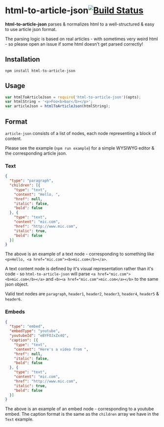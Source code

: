 # html-to-article-json[![Build Status](https://travis-ci.org/micnews/html-to-article-json.svg?branch=master)](https://travis-ci.org/micnews/html-to-article-json)

**html-to-article-json** parses & normalizes html to a well-structured & easy to use article json format.

The parsing logic is based on real articles - with sometimes very weird html - so please open an issue if some html doesn't get parsed correctly!

## Installation

```shell
npm install html-to-article-json
```

## Usage

```js
var htmlToArticleJson = require('html-to-article-json')(opts);
var htmlString = '<p>Foo<b>bar</b></p>';
var articleJson = htmlToArticleJson(htmlString);
```

## Format

`article-json` consists of a list of nodes, each node representing a block of content.

Please see the example (`npm run example`) for a simple WYSIWYG editor & the corresponding article json.

### Text

```json
{
  "type": "paragraph",
  "children": [{
    "type": "text",
    "content": "Hello, ",
    "href": null,
    "italic": false,
    "bold": false
  }, {
    "type": "text",
    "content": "mic.com",
    "href": "http://www.mic.com",
    "italic": true,
    "bold": false
  }]
}
```

The above is an example of a text node - corresponding to something like `<p>Hello, <a href="mic.com"><b>mic.com</b></a>`.

A text content node is defined by it's visual representation rather than it's code - so `html-to-article-json` will parse `<a href="mic.com"><b>mic.com</b></a>` and `<b><a href="mic.com">mic.com</a></b>` to the same json object.

Valid text nodes are `paragraph`, `header1`, `header2`, `header3`, `header4`, `header5` & `header6`.

### Embeds

```json
{
  "type": "embed",
  "embedType": "youtube",
  "youtubeId": "eBYFOJxZx4Q",
  "caption": [{
    "type": "text",
    "content": "Here's a video from ",
    "href": null,
    "italic": false,
    "bold": false
  }, {
    "type": "text",
    "content": "mic.com",
    "href": "http://www.mic.com",
    "italic": true,
    "bold": false
  }]
}
```

The above is an example of an embed node - corresponding to a youtube embed. The caption format is the same as the `children` array we have in the `Text` example.
